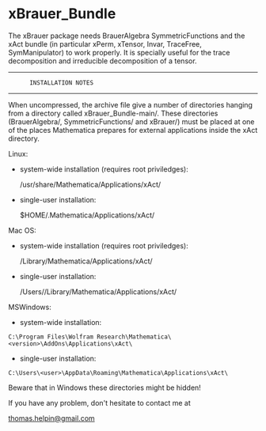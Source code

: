 # xBrauer_Bundle
The xBrauer package needs BrauerAlgebra SymmetricFunctions and the xAct bundle (in particular xPerm, xTensor, Invar, TraceFree, SymManipulator) to work properly. 
It is specially useful for the trace decomposition and irreducible decomposition of a tensor. 


****************************************
          INSTALLATION NOTES 
****************************************


When uncompressed, the archive file give a number of directories  hanging
from a directory called xBrauer_Bundle-main/. These directories (BrauerAlgebra/, SymmetricFunctions/ and xBrauer/) must be placed at one of the places Mathematica prepares for external
applications inside the xAct directory. 


Linux:

   - system-wide installation (requires root priviledges):

        /usr/share/Mathematica/Applications/xAct/

   - single-user installation:

        $HOME/.Mathematica/Applications/xAct/

Mac OS:

   - system-wide installation (requires root priviledges):

        /Library/Mathematica/Applications/xAct/

   - single-user installation:

        /Users/<user>/Library/Mathematica/Applications/xAct/

MSWindows:

   - system-wide installation:

	C:\Program Files\Wolfram Research\Mathematica\<version>\AddOns\Applications\xAct\

   - single-user installation:

	C:\Users\<user>\AppData\Roaming\Mathematica\Applications\xAct\

   Beware that in Windows these directories might be hidden!


If you have any problem, don't hesitate to contact me at

thomas.helpin@gmail.com
